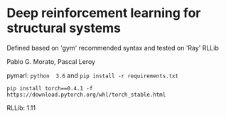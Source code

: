 # Deep reinforcement learning for structural systems
Defined based on 'gym' recommended syntax and tested on 'Ray' RLLib

Pablo G. Morato, Pascal Leroy

pymarl:
`python  3.6`
and
`pip install -r requirements.txt` 


```pip install torch==0.4.1 -f https://download.pytorch.org/whl/torch_stable.html```

RLLib:
1.11
